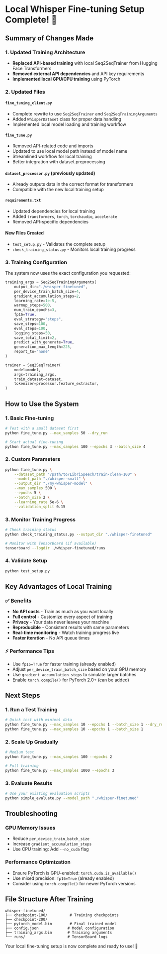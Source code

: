 # Local Whisper Fine-tuning Setup Complete! 🎉

## Summary of Changes Made

### 1. Updated Training Architecture
- **Replaced API-based training** with local Seq2SeqTrainer from Hugging Face Transformers
- **Removed external API dependencies** and API key requirements
- **Implemented local GPU/CPU training** using PyTorch

### 2. Updated Files

#### `fine_tuning_client.py`
- Complete rewrite to use `Seq2SeqTrainer` and `Seq2SeqTrainingArguments`
- Added `WhisperDataset` class for proper data handling
- Implemented local model loading and training workflow

#### `fine_tune.py`
- Removed API-related code and imports
- Updated to use local model path instead of model name
- Streamlined workflow for local training
- Better integration with dataset preprocessing

#### `dataset_processor.py` (previously updated)
- Already outputs data in the correct format for transformers
- Compatible with the new local training setup

#### `requirements.txt`
- Updated dependencies for local training
- Added `transformers`, `torch`, `torchaudio`, `accelerate`
- Removed API-specific dependencies

#### New Files Created
- `test_setup.py` - Validates the complete setup
- `check_training_status.py` - Monitors local training progress

### 3. Training Configuration
The system now uses the exact configuration you requested:

```python
training_args = Seq2SeqTrainingArguments(
    output_dir="./whisper-finetuned",
    per_device_train_batch_size=4,
    gradient_accumulation_steps=2,
    learning_rate=1e-5,
    warmup_steps=500,
    num_train_epochs=3,
    fp16=True,
    eval_strategy="steps",
    save_steps=100,
    eval_steps=100,
    logging_steps=50,
    save_total_limit=2,
    predict_with_generate=True,
    generation_max_length=225,
    report_to="none"
)

trainer = Seq2SeqTrainer(
    model=model,
    args=training_args,
    train_dataset=dataset,
    tokenizer=processor.feature_extractor,
)
```

## How to Use the System

### 1. Basic Fine-tuning
```bash
# Test with a small dataset first
python fine_tune.py --max_samples 50 --dry_run

# Start actual fine-tuning
python fine_tune.py --max_samples 100 --epochs 3 --batch_size 4
```

### 2. Custom Parameters
```bash
python fine_tune.py \
    --dataset_path "/path/to/LibriSpeech/train-clean-100" \
    --model_path "./whisper-small" \
    --output_dir "./my-whisper-model" \
    --max_samples 500 \
    --epochs 5 \
    --batch_size 2 \
    --learning_rate 5e-6 \
    --validation_split 0.15
```

### 3. Monitor Training Progress
```bash
# Check training status
python check_training_status.py --output_dir "./whisper-finetuned"

# Monitor with TensorBoard (if available)
tensorboard --logdir ./whisper-finetuned/runs
```

### 4. Validate Setup
```bash
python test_setup.py
```

## Key Advantages of Local Training

### ✅ Benefits
- **No API costs** - Train as much as you want locally
- **Full control** - Customize every aspect of training
- **Privacy** - Your data never leaves your machine
- **Reproducible** - Consistent results with same parameters
- **Real-time monitoring** - Watch training progress live
- **Faster iteration** - No API queue times

### ⚡ Performance Tips
- Use `fp16=True` for faster training (already enabled)
- Adjust `per_device_train_batch_size` based on your GPU memory
- Use `gradient_accumulation_steps` to simulate larger batches
- Enable `torch.compile()` for PyTorch 2.0+ (can be added)

## Next Steps

### 1. Run a Test Training
```bash
# Quick test with minimal data
python fine_tune.py --max_samples 10 --epochs 1 --batch_size 1 --dry_run
python fine_tune.py --max_samples 10 --epochs 1 --batch_size 1
```

### 2. Scale Up Gradually
```bash
# Medium test
python fine_tune.py --max_samples 100 --epochs 2

# Full training
python fine_tune.py --max_samples 1000 --epochs 3
```

### 3. Evaluate Results
```bash
# Use your existing evaluation scripts
python simple_evaluate.py --model_path "./whisper-finetuned"
```

## Troubleshooting

### GPU Memory Issues
- Reduce `per_device_train_batch_size`
- Increase `gradient_accumulation_steps`
- Use CPU training: Add `--no_cuda` flag

### Performance Optimization
- Ensure PyTorch is GPU-enabled: `torch.cuda.is_available()`
- Use mixed precision: `fp16=True` (already enabled)
- Consider using `torch.compile()` for newer PyTorch versions

## File Structure After Training
```
whisper-finetuned/
├── checkpoint-100/          # Training checkpoints
├── checkpoint-200/
├── pytorch_model.bin        # Final trained model
├── config.json             # Model configuration
├── training_args.bin       # Training arguments
└── runs/                   # TensorBoard logs
```

Your local fine-tuning setup is now complete and ready to use! 🚀
